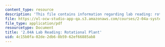 ```yaml
---
content_type: resource
description: 'This file contains information regarding lab reading: rotational plant.'
file: https://ol-ocw-studio-app-qa.s3.amazonaws.com/courses/2-04a-systems-and-controls-spring-2013/4c15b0fa02de2db68b5962ef66885ab8_MIT2_04AS13_LabReading.pdf
file_type: application/pdf
resourcetype: Document
title: '2.04A Lab Reading: Rotational Plant'
uid: 4c15b0fa-02de-2db6-8b59-62ef66885ab8
---
```

